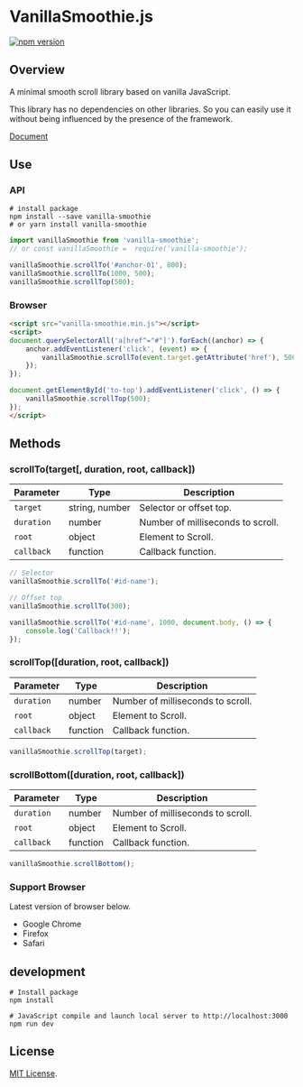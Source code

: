# VanillaSmoothie.js

[![npm version](https://badge.fury.io/js/vanilla-smoothie.svg)](https://badge.fury.io/js/vanilla-smoothie)

## Overview

A minimal smooth scroll library based on vanilla JavaScript.

This library has no dependencies on other libraries. So you can easily use it without being influenced by the presence of the framework.

[Document](https://kimulaco.github.io/vanilla-smoothie/)

## Use

### API

```shell
# install package
npm install --save vanilla-smoothie
# or yarn install vanilla-smoothie
```

```js
import vanillaSmoothie from 'vanilla-smoothie';
// or const vanillaSmoothie =  require('vanilla-smoothie');

vanillaSmoothie.scrollTo('#anchor-01', 800);
vanillaSmoothie.scrollTo(1000, 500);
vanillaSmoothie.scrollTop(500);
```

### Browser

```html
<script src="vanilla-smoothie.min.js"></script>
<script>
document.querySelectorAll('a[href^="#"]').forEach((anchor) => {
    anchor.addEventListener('click', (event) => {
        vanillaSmoothie.scrollTo(event.target.getAttribute('href'), 500);
    });
});

document.getElementById('to-top').addEventListener('click', () => {
    vanillaSmoothie.scrollTop(500);
});
</script>
```

## Methods

### scrollTo(target[, duration, root, callback])

| Parameter | Type | Description |
----|----|----
| `target` | string, number | Selector or offset top. |
| `duration` | number | Number of milliseconds to scroll. |
| `root` | object | Element to Scroll. |
| `callback` | function | Callback function. |

```js
// Selector
vanillaSmoothie.scrollTo('#id-name');

// Offset top
vanillaSmoothie.scrollTo(300);

vanillaSmoothie.scrollTo('#id-name', 1000, document.body, () => {
    console.log('Callback!!');
});
```

### scrollTop([duration, root, callback])

| Parameter | Type | Description |
----|----|----
| `duration` | number | Number of milliseconds to scroll. |
| `root` | object | Element to Scroll. |
| `callback` | function | Callback function. |

```js
vanillaSmoothie.scrollTop(target);
```

### scrollBottom([duration, root, callback])

| Parameter | Type | Description |
----|----|----
| `duration` | number | Number of milliseconds to scroll. |
| `root` | object | Element to Scroll. |
| `callback` | function | Callback function. |

```js
vanillaSmoothie.scrollBottom();
```

### Support Browser

Latest version of browser below.

- Google Chrome
- Firefox
- Safari

## development

```shell
# Install package
npm install

# JavaScript compile and launch local server to http://localhost:3000
npm run dev
```

## License

[MIT License](https://github.com/kimulaco/vanilla-smoothie/blob/master/LICENSE).
